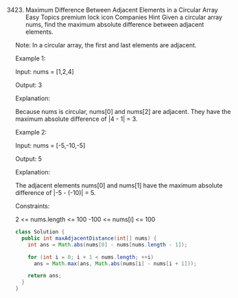 3423. Maximum Difference Between Adjacent Elements in a Circular Array
Easy
Topics
premium lock icon
Companies
Hint
Given a circular array nums, find the maximum absolute difference between adjacent elements.

Note: In a circular array, the first and last elements are adjacent.

 

Example 1:

Input: nums = [1,2,4]

Output: 3

Explanation:

Because nums is circular, nums[0] and nums[2] are adjacent. They have the maximum absolute difference of |4 - 1| = 3.

Example 2:

Input: nums = [-5,-10,-5]

Output: 5

Explanation:

The adjacent elements nums[0] and nums[1] have the maximum absolute difference of |-5 - (-10)| = 5.

 

Constraints:

2 <= nums.length <= 100
-100 <= nums[i] <= 100

```java
class Solution {
  public int maxAdjacentDistance(int[] nums) {
    int ans = Math.abs(nums[0] - nums[nums.length - 1]);

    for (int i = 0; i + 1 < nums.length; ++i)
      ans = Math.max(ans, Math.abs(nums[i] - nums[i + 1]));

    return ans;
  }
}



```
